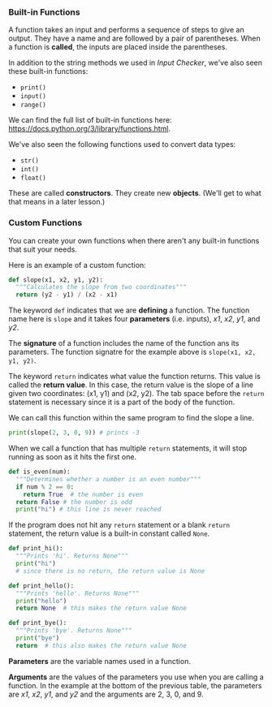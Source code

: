 ### Built-in Functions

A function takes an input and performs a sequence of steps to give an output. They have a name and are followed by a pair of parentheses. When a function is **called**, the inputs are placed inside the parentheses.

In addition to the string methods we used in *Input Checker*, we've also seen these built-in functions:

* `print()`
* `input()`
* `range()`

We can find the full list of built-in functions here: https://docs.python.org/3/library/functions.html.

We've also seen the following functions used to convert data types:

* `str()`
* `int()`
* `float()`

These are called **constructors**.  They create new **objects**. (We'll get to what that means in a later lesson.) 

### Custom Functions

You can create your own functions when there aren't any built-in functions that suit your needs.

Here is an example of a custom function:

````python
def slope(x1, x2, y1, y2): 
  """Calculates the slope from two coordinates"""
  return (y2 - y1) / (x2 - x1)
````

The keyword `def` indicates that we are **defining** a function. The function name here is `slope` and it takes four **parameters** (i.e. inputs), *x1*, *x2*, *y1*, and *y2*. 

The **signature** of a function includes the name of the function ans its parameters. The function signatre for the example above is `slope(x1, x2, y1, y2)`.

The keyword `return` indicates what value the function returns. This value is called the **return value**. In this case, the return value is the slope of a line given two coordinates: (x1, y1) and (x2, y2). The tab space before the `return` statement is necessary since it is a part of the body of the function. 

We can call this function within the same program to find the slope a line.

````python
print(slope(2, 3, 0, 9)) # prints -3
````

When we call a function that has multiple `return` statements, it will stop running as soon as it hits the first one. 

```python
def is_even(num):
  """Determines whether a number is an even number"""
  if num % 2 == 0:
    return True  # the number is even
  return False # the number is odd
  print("hi") # this line is never reached
```

If the program does not hit any `return` statement or a blank `return` statement, the return value is a built-in constant called `None`.

```python
def print_hi():
  """Prints 'hi'. Returns None"""
  print("hi")
  # since there is no return, the return value is None

def print_hello():
  """Prints 'hello'. Returns None"""
  print("hello")
  return None  # this makes the return value None

def print_bye():
  """Prints 'bye'. Returns None"""
  print("bye")
  return  # this also makes the return value None
```

**Parameters** are the variable names used in a function. 

**Arguments** are the values of the parameters you use when you are calling a function. In the example at the bottom of the previous table, the parameters are *x1*, *x2*, *y1*, and *y2* and the arguments are 2, 3, 0, and 9.
